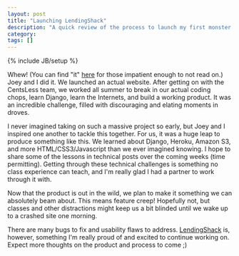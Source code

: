 ```yaml
---
layout: post
title: "Launching LendingShack"
description: "A quick review of the process to launch my first monster."
category: 
tags: []
---
```

{% include JB/setup %}

Whew!  (You can find "it" [here](http://lendingshack.com) for those impatient enough to
not read on.) Joey and I did it.  We launched an actual website.  After getting on
with the CentsLess team, we worked all summer to break in our actual coding
chops, learn Django, learn the Internets, and build a working product.  It was
an incredible challenge, filled with discouraging and elating moments in droves.

I never imagined taking on such a massive project so early, but Joey and I 
inspired one another to tackle this together.  For us, it was a huge leap to 
produce something like this.  We learned about Django, Heroku, Amazon S3, 
and more HTML/CSS3/Javascript than we ever imagined knowing.  I hope to share 
some of the lessons in technical posts over the coming weeks (time permitting).
Getting through these technical challenges is something no class experience can
teach, and I'm really glad I had a partner to work through it with.  

Now that the product is out in the wild, we plan to make it something we can
absolutely beam about.  This means feature creep!  Hopefully not, but classes
and other distractions might keep us a bit blinded until we wake up to a 
crashed site one morning. 

There are many bugs to fix and usability flaws to address.  [LendingShack](http://lendingshack.com)
is, however, something I'm really proud of and excited to continue working on.
Expect more thoughts on the product and process to come ;)
